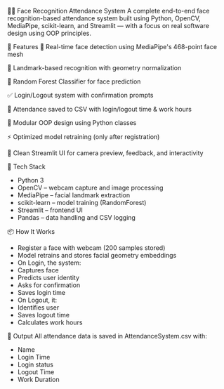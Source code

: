👨‍💻 Face Recognition Attendance System
A complete end-to-end face recognition-based attendance system built using Python, OpenCV, MediaPipe, scikit-learn, and Streamlit — with a focus on real software design using OOP principles.

🔧 Features
📸 Real-time face detection using MediaPipe's 468-point face mesh

🧠 Landmark-based recognition with geometry normalization

🌲 Random Forest Classifier for face prediction

✅ Login/Logout system with confirmation prompts

🧾 Attendance saved to CSV with login/logout time & work hours

🧱 Modular OOP design using Python classes

⚡ Optimized model retraining (only after registration)

🧼 Clean Streamlit UI for camera preview, feedback, and interactivity

🧠 Tech Stack
- Python 3
- OpenCV – webcam capture and image processing
- MediaPipe – facial landmark extraction
- scikit-learn – model training (RandomForest)
- Streamlit – frontend UI
- Pandas – data handling and CSV logging

📦 How It Works
- Register a face with webcam (200 samples stored)
- Model retrains and stores facial geometry embeddings
- On Login, the system:
- Captures face
- Predicts user identity
- Asks for confirmation
- Saves login time
- On Logout, it:
- Identifies user
- Saves logout time
- Calculates work hours

📁 Output
All attendance data is saved in AttendanceSystem.csv with:
- Name
- Login Time
- Login status
- Logout Time
- Work Duration
